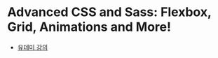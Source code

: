 # Advanced CSS and Sass: Flexbox, Grid, Animations and More!
* [유데미 강의](https://www.udemy.com/course/advanced-css-and-sass/)